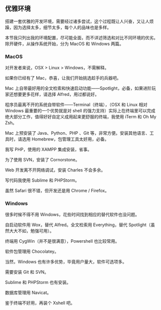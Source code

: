 ## 优雅环境

搭建一套优雅的开发环境，需要经过诸多尝试，这个过程既让人兴奋，又让人烦躁，因为选择太多，细节太多，每个人的品味也是多样。

本节我只列出我的环境配置，尽可能全面，而不详述筛选和对比不同环境的优劣。除开硬件，从操作系统开始，分为 MacOS 和 Windows 两篇。

### MacOS

对开发者来说，OSX > Linux > Windows，不需解释。

如果你已经有了 Mac，恭喜，让我们开始挑选趁手的兵器吧。

Mac 上自带最好用的全文检索和快速启动功能——Spotlight，必备，如果进阶玩家还想要更多花样，请选择 Alfred，用过都说好。

程序员最离不开的系统自带软件——Terminal（终端），（OSX 和 Linux 相对 Windows 最重要的一个优势就是对 shell 的强力支持）实际上在终端里可以完成绝大部分工作，值得好好自定义成用起来更舒服的终端，我使用 iTerm 和 Oh My Zsh。

Mac 上预安装了 Java、Python、PHP 、Git 等，非常方便。安装其他语言、工具时，请选用 Homebrew，包管理工具太好用，必备。

我写 PHP，使用的 XAMPP 集成安装，省事。

为了使用 SVN，安装了 Cornorstone。

Web 开发离不开网络调试，安装 Charles 不会多余。

写代码我使用 Sublime 和 PHPStorm。

虽然 Safari 很不错，但开发还是用 Chrome / Firefox。

### Windows

很多时候不得不用 Windows，花些时间找到相应的替代软件也没问题。

自启动软件用 Wox，替代 Alfred。全文检索用 Everything，替代 Spotlight（虽然大大不如，勉强可用）。

终端用 CygWin（并不是很满意），Powershell 也比较常用。

软件包管理用 Chocolatey。

当然，Windows 也有许多优势，毕竟用户量大，软件可选项多。

需要安装 Git 和 SVN。

Sublime 和 PHPStorm 也有安装。

数据库管理用 Navicat。

鉴于终端不好用，再装个 Xshell 吧。